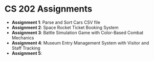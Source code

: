 # CS 202 Assignments

- **Assignment 1**: Parse and Sort Cars CSV file
- **Assignment 2**: Space Rocket Ticket Booking System
- **Assignment 3**: Battle Simulation Game with Color-Based Combat Mechanics
- **Assignment 4**: Museum Entry Management System with Visitor and Staff Tracking
- **Assignment 5**:
